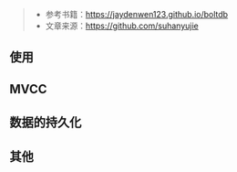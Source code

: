 >* 参考书籍：https://jaydenwen123.github.io/boltdb
>* 文章来源：https://github.com/suhanyujie

## 使用

## MVCC

## 数据的持久化

## 其他
